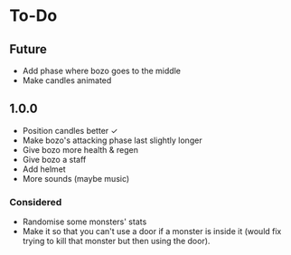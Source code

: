 # To-Do

## Future

* Add phase where bozo goes to the middle
* Make candles animated

## 1.0.0

* Position candles better ✓
* Make bozo's attacking phase last slightly longer
* Give bozo more health & regen
* Give bozo a staff
* Add helmet
* More sounds (maybe music)

### Considered

* Randomise some monsters' stats
* Make it so that you can't use a door if a monster is inside it (would fix trying to kill that monster but then using the door).
